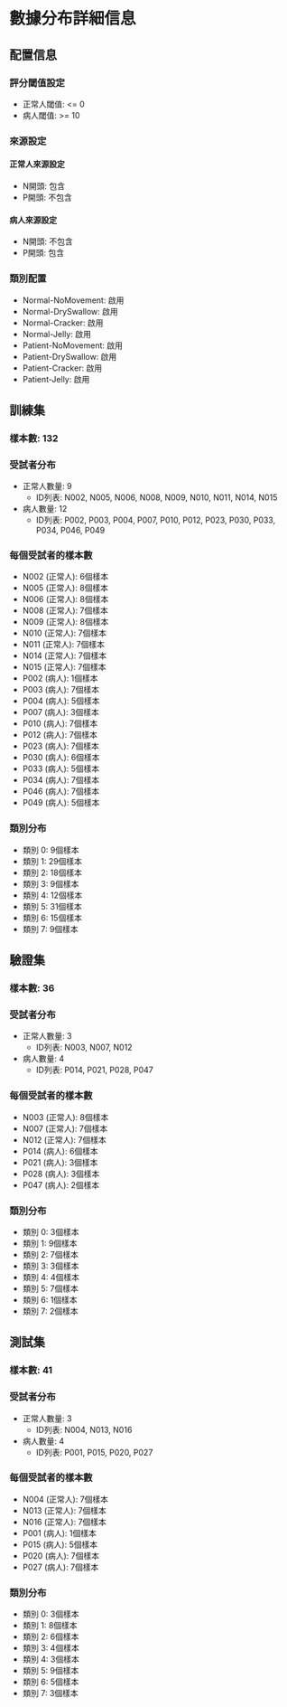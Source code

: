 # 數據分布詳細信息

## 配置信息

### 評分閾值設定
- 正常人閾值: <= 0
- 病人閾值: >= 10

### 來源設定
#### 正常人來源設定
- N開頭: 包含
- P開頭: 不包含

#### 病人來源設定
- N開頭: 不包含
- P開頭: 包含

### 類別配置
- Normal-NoMovement: 啟用
- Normal-DrySwallow: 啟用
- Normal-Cracker: 啟用
- Normal-Jelly: 啟用
- Patient-NoMovement: 啟用
- Patient-DrySwallow: 啟用
- Patient-Cracker: 啟用
- Patient-Jelly: 啟用

## 訓練集

### 樣本數: 132

### 受試者分布
- 正常人數量: 9
  - ID列表: N002, N005, N006, N008, N009, N010, N011, N014, N015
- 病人數量: 12
  - ID列表: P002, P003, P004, P007, P010, P012, P023, P030, P033, P034, P046, P049

### 每個受試者的樣本數
- N002 (正常人): 6個樣本
- N005 (正常人): 8個樣本
- N006 (正常人): 8個樣本
- N008 (正常人): 7個樣本
- N009 (正常人): 8個樣本
- N010 (正常人): 7個樣本
- N011 (正常人): 7個樣本
- N014 (正常人): 7個樣本
- N015 (正常人): 7個樣本
- P002 (病人): 1個樣本
- P003 (病人): 7個樣本
- P004 (病人): 5個樣本
- P007 (病人): 3個樣本
- P010 (病人): 7個樣本
- P012 (病人): 7個樣本
- P023 (病人): 7個樣本
- P030 (病人): 6個樣本
- P033 (病人): 5個樣本
- P034 (病人): 7個樣本
- P046 (病人): 7個樣本
- P049 (病人): 5個樣本

### 類別分布
- 類別 0: 9個樣本
- 類別 1: 29個樣本
- 類別 2: 18個樣本
- 類別 3: 9個樣本
- 類別 4: 12個樣本
- 類別 5: 31個樣本
- 類別 6: 15個樣本
- 類別 7: 9個樣本

## 驗證集

### 樣本數: 36

### 受試者分布
- 正常人數量: 3
  - ID列表: N003, N007, N012
- 病人數量: 4
  - ID列表: P014, P021, P028, P047

### 每個受試者的樣本數
- N003 (正常人): 8個樣本
- N007 (正常人): 7個樣本
- N012 (正常人): 7個樣本
- P014 (病人): 6個樣本
- P021 (病人): 3個樣本
- P028 (病人): 3個樣本
- P047 (病人): 2個樣本

### 類別分布
- 類別 0: 3個樣本
- 類別 1: 9個樣本
- 類別 2: 7個樣本
- 類別 3: 3個樣本
- 類別 4: 4個樣本
- 類別 5: 7個樣本
- 類別 6: 1個樣本
- 類別 7: 2個樣本

## 測試集

### 樣本數: 41

### 受試者分布
- 正常人數量: 3
  - ID列表: N004, N013, N016
- 病人數量: 4
  - ID列表: P001, P015, P020, P027

### 每個受試者的樣本數
- N004 (正常人): 7個樣本
- N013 (正常人): 7個樣本
- N016 (正常人): 7個樣本
- P001 (病人): 1個樣本
- P015 (病人): 5個樣本
- P020 (病人): 7個樣本
- P027 (病人): 7個樣本

### 類別分布
- 類別 0: 3個樣本
- 類別 1: 8個樣本
- 類別 2: 6個樣本
- 類別 3: 4個樣本
- 類別 4: 3個樣本
- 類別 5: 9個樣本
- 類別 6: 5個樣本
- 類別 7: 3個樣本

